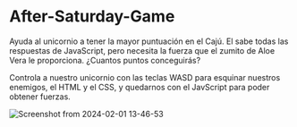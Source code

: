 # After-Saturday-Game
Ayuda al unicornio a tener la mayor puntuación en el Cajú. El sabe todas las respuestas de JavaScript, pero necesita la fuerza que el zumito de Aloe Vera le proporciona. ¿Cuantos puntos conceguirás?

Controla a nuestro unicornio con las teclas WASD para esquinar nuestros enemigos, el HTML y el CSS, y quedarnos con el JavScript para poder obtener fuerzas.

![Screenshot from 2024-02-01 13-46-53](https://github.com/Lara-art/After-Saturday-Game/assets/62111495/ceeb21ca-a01e-4849-b0e0-fddd19da6276)
